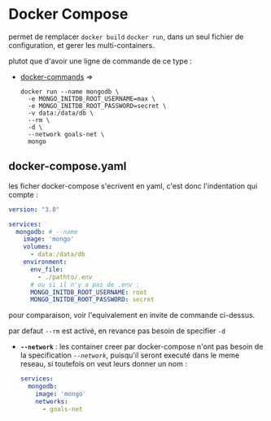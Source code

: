 # Docker Compose

permet de remplacer ```docker build``` ```docker run```, dans un seul fichier de configuration, et gerer les multi-containers.

plutot que d'avoir une ligne de commande de ce type :

- [docker-commands](./docker-commands.txt) =>

  ```shell
  docker run --name mongodb \
    -e MONGO_INITDB_ROOT_USERNAME=max \
    -e MONGO_INITDB_ROOT_PASSWORD=secret \
    -v data:/data/db \
    --rm \
    -d \
    --network goals-net \
    mongo
  ```

## docker-compose.yaml

les ficher docker-compose s'ecrivent en yaml, c'est donc l'indentation qui compte :

```yaml
version: "3.8" 

services:
  mongodb: # --name
    image: 'mongo' 
    volumes:
      - data:/data/db
    environment:
      env_file:
        - ./pathto/.env
      # ou si il n'y a pas de .env :
      MONGO_INITDB_ROOT_USERNAME: root
      MONGO_INITDB_ROOT_PASSWORD: secret
```

pour comparaison, voir l'equivalement en invite de commande ci-dessus.

par defaut ```--rm``` est activé, en revance pas besoin de specifier ```-d```

- **```--network```** : les container creer par docker-compose n'ont pas besoin de la specification *```--network```*, puisqu'il seront executé dans le meme reseau, si toutefois on veut leurs donner un nom : 

  ```yaml
  services:
    mongodb:
      image: 'mongo'
      networks:
        - goals-net
  ```

